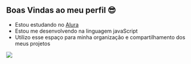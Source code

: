 ## Boas Vindas ao meu perfil 😎

- Estou estudando no [Alura](https//www.alura.com.br)
- Estou me desenvolvendo na linguagem javaScript
- Utilizo esse espaço para minha organização e compartilhamento dos meus projetos

![](https://media1.tenor.com/m/V4CYMjRVbxMAAAAC/out-of-this-world.gif)

